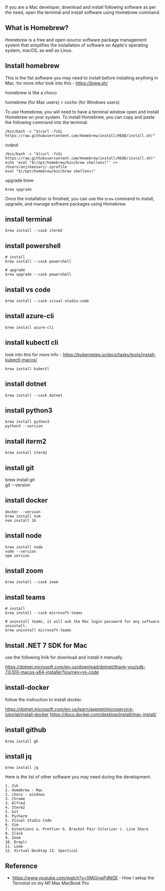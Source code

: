 If you are a Mac developer, download and install following software as per the need, open the terminal and install software using Homebrew command.


## What is Homebrew?

Homebrew is a free and open-source software package management system that simplifies the installation of software on Apple's operating system, macOS, as well as Linux. 

## Install homebrew

This is the fist software you may need to install before installing anything in Mac. for more infor look into this - https://brew.sh/

homebrew is like a choco

homebrew (for Mac users) = cocho (for Windows users)

To use Homebrew, you will need to have a terminal window open and install Homebrew on your system. To install Homebrew, you can copy and paste the following command into the terminal:

```
/bin/bash -c "$(curl -fsSL https://raw.githubusercontent.com/Homebrew/install/HEAD/install.sh)"
```

output

``` 
/bin/bash -c "$(curl -fsSL https://raw.githubusercontent.com/Homebrew/install/HEAD/install.sh)"
echo 'eval "$(/opt/homebrew/bin/brew shellenv)"' >> /Users/anjikeesari/.zprofile   
eval "$(/opt/homebrew/bin/brew shellenv)"  
```
upgrade brew

``` 
brew upgrade 
```

Once the installation is finished, you can use the `brew` command to install, upgrade, and manage software packages using Homebrew.

## install terminal 

```
brew install --cask iterm2
```

## install powershell

``` 
# install
brew install --cask powershell

# upgrade
brew upgrade --cask powershell
```

## install vs code

```
brew install --cask visual-studio-code
```

## install azure-cli

```
brew install azure-cli
```

## install kubectl cli 

look into this for more info - https://kubernetes.io/docs/tasks/tools/install-kubectl-macos/

```
brew install kubectl
```

## install dotnet

```
brew install --cask dotnet
```

## install python3

```
brew install python3
python3 --version
```

## install iterm2

```
brew install iterm2 
```

## install git

brew install git  
git --version    

## install docker

```
docker --version
brew install nvm   
nvm install 16
```
## install node

```
brew install node
node --version  
npm version
```

## install zoom

```
brew install --cask zoom
```

## install teams

```
# install
brew install --cask microsoft-teams

# uninstall teams, it will ask the Mac login password for any software uninstall.
brew uninstall microsoft-teams
```
## Install .NET 7 SDK for Mac

use the following linlk for download and install it manually.

https://dotnet.microsoft.com/en-us/download/dotnet/thank-you/sdk-7.0.100-macos-x64-installer?journey=vs-code

## install-docker

follow the instruction to install docker.

https://dotnet.microsoft.com/en-us/learn/aspnet/microservice-tutorial/install-docker
https://docs.docker.com/desktop/install/mac-install/

## install github

```
brew install gh
```

## install jq

```
brew install jq
```

Here is the list of other software you may need during the development.

```
1. Zsh 
2. Homebrew - Mac
2. choco - windows
3. Chrome 
3. Alfred 
4. Iterm2 
5. Git 
6. Pycharm 
5. Visual Studio Code 
6. Vim 
7. Extentions a. Prettier b. Bracket Pair Colorizer c. Live Share 
8. Slack 
9. Zoom 
10. Droplr 
11. Loom 
12. Virtual Desktop 13. Spectical
```

## Reference

- https://www.youtube.com/watch?v=0MiGnwPdNGE - How I setup the Terminal on my M1 Max MacBook Pro